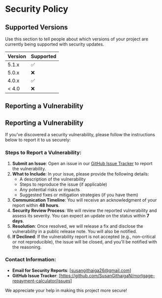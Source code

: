 # Security Policy

## Supported Versions

Use this section to tell people about which versions of your project are
currently being supported with security updates.

| Version | Supported          |
| ------- | ------------------ |
| 5.1.x   | :white_check_mark: |
| 5.0.x   | :x:                |
| 4.0.x   | :white_check_mark: |
| < 4.0   | :x:                |

## Reporting a Vulnerability

## Reporting a Vulnerability

If you've discovered a security vulnerability, please follow the instructions below to report it to us securely:

### Steps to Report a Vulnerability:

1. **Submit an Issue**: Open an issue in our [GitHub Issue Tracker](https://github.com/SusanGithaigaN/mortgage-repayment-calculator/issuesL) to report the vulnerability.
2. **What to Include**: In your issue, please provide the following details:
   - A description of the vulnerability
   - Steps to reproduce the issue (if applicable)
   - Any potential risks or impacts
   - Suggested fixes or mitigation strategies (if you have them)
3. **Communication Timeline**: You will receive an acknowledgment of your report within **48 hours**.
4. **Security Review Process**: We will review the reported vulnerability and assess its severity. You can expect an update on the status within **7 days**.
5. **Resolution**: Once resolved, we will release a fix and disclose the vulnerability in a public release note. You will also be notified.
6. **If Declined**: If the vulnerability report is not accepted (e.g., non-critical or not reproducible), the issue will be closed, and you'll be notified with the reasoning.

### Contact Information:

- **Email for Security Reports**: [susangithaiga26@gmail.com]
- **GitHub Issue Tracker**: [https://github.com/SusanGithaigaN/mortgage-repayment-calculator/issues]

We appreciate your help in making this project more secure!
